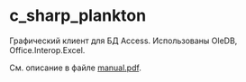# c_sharp_plankton

Графический клиент для БД Access. Использованы OleDB, Office.Interop.Excel.

См. описание в файле [manual.pdf](https://github.com/ZifRD/c_sharp_plankton/blob/master/manual.pdf).

